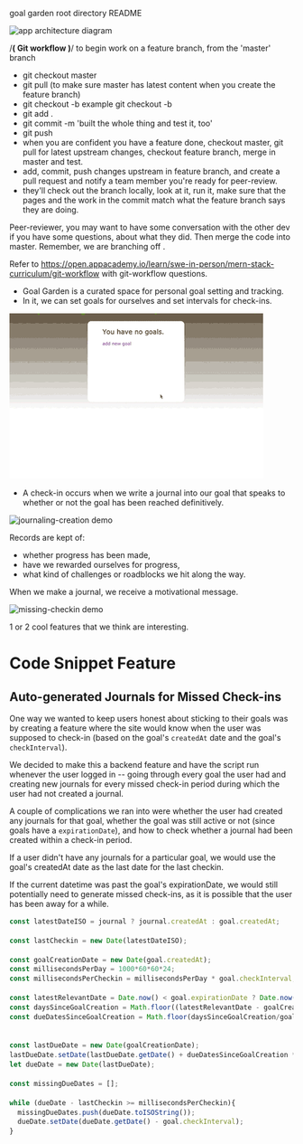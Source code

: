 goal garden root directory README


![app architecture diagram](https://github.com/TheSethness/goal-garden/blob/master/frontend/public/css/images/diagram.png "diagram")

/**********( Git workflow )**********/
to begin work on a feature branch, from the 'master' branch 
* git checkout master
* git pull (to make sure master has latest content when you create the feature branch)
* git checkout -b <initials-da-mo-pageName-featureName> 
example git checkout -b <ss-2-21-home-goal-list>
* git add . 
* git commit -m 'built the whole thing and test it, too'
* git push
* when you are confident you have a feature done, checkout master, git pull for latest upstream changes, checkout feature branch, merge in master and test. 
* add, commit, push changes upstream in feature branch, and create a pull request and notify a team member you're ready for peer-review. 
* they'll check out the branch locally, look at it, run it, make sure that the pages and the work in the commit match what the feature branch says they are doing. 


Peer-reviewer, you may want to have some conversation with the other dev if you have some questions, about what they did. Then merge the code into master. Remember, we are branching off <master>.

Refer to https://open.appacademy.io/learn/swe-in-person/mern-stack-curriculum/git-workflow with git-workflow questions.

* Goal Garden is a curated space for personal goal setting and tracking. 
* In it, we can set goals for ourselves and set intervals for check-ins. 

![goal-setting demo](/frontend/public/css/images/creating_goal_reduced.gif "creating_goal")

* A check-in occurs when we write a journal into our goal that speaks to whether or not the goal has been reached definitively. 

![journaling-creation demo](/frontend/public/css/images/creating_journal.gif "creating_journal")

Records are kept of:
*   whether progress has been made, 
*   have we rewarded ourselves for progress, 
*   what kind of challenges or roadblocks we hit along the way. 

When we make a journal, we receive a motivational message. 

![missing-checkin demo](/frontend/public/css/images/missed_checkins.gif "missing_checkin")
  
1 or 2 cool features that we think are interesting. 


# Code Snippet Feature

## Auto-generated Journals for Missed Check-ins

One way we wanted to keep users honest about sticking to their goals was by creating a feature where the site would know when the user was supposed to check-in (based on the goal's `createdAt` date and the goal's `checkInterval`).

We decided to make this a backend feature and have the script run whenever the user logged in -- going through every goal the user had and creating new journals for every missed check-in period during which the user had not created a journal.

A couple of complications we ran into were whether the user had created any journals for that goal, whether the goal was still active or not (since goals have a `expirationDate`), and how to check whether a journal had been created within a check-in period.

If a user didn't have any journals for a particular goal, we would use the goal's createdAt date as the last date for the last checkin.

If the current datetime was past the goal's expirationDate, we would still potentially need to generate missed check-ins, as it is possible that the user has been away for a while.


```js
const latestDateISO = journal ? journal.createdAt : goal.createdAt;
    
const lastCheckin = new Date(latestDateISO);

const goalCreationDate = new Date(goal.createdAt);
const millisecondsPerDay = 1000*60*60*24;
const millisecondsPerCheckin = millisecondsPerDay * goal.checkInterval;

const latestRelevantDate = Date.now() < goal.expirationDate ? Date.now() : goal.expirationDate
const daysSinceGoalCreation = Math.floor((latestRelevantDate - goalCreationDate)/millisecondsPerDay);
const dueDatesSinceGoalCreation = Math.floor(daysSinceGoalCreation/goal.checkInterval);


const lastDueDate = new Date(goalCreationDate);
lastDueDate.setDate(lastDueDate.getDate() + dueDatesSinceGoalCreation * goal.checkInterval);
let dueDate = new Date(lastDueDate);

const missingDueDates = [];

while (dueDate - lastCheckin >= millisecondsPerCheckin){
  missingDueDates.push(dueDate.toISOString());
  dueDate.setDate(dueDate.getDate() - goal.checkInterval);
}
```

